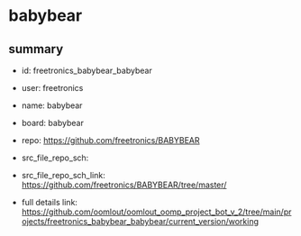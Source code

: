 # babybear
 
## summary 
* id: freetronics_babybear_babybear
* user: freetronics
* name: babybear
* board: babybear
* repo: https://github.com/freetronics/BABYBEAR



* src_file_repo_sch: 
* src_file_repo_sch_link: https://github.com/freetronics/BABYBEAR/tree/master/
* full details link: https://github.com/oomlout/oomlout_oomp_project_bot_v_2/tree/main/projects/freetronics_babybear_babybear/current_version/working  







